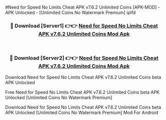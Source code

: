 #Need for Speed No Limits Cheat APK v7.6.2 Unlimited Coins [APK-MOD] - APK Unlocked - [Unlimited Coins No Watermark Premium] iplfd



<div align="center">

<h3>🔴 Download [Server1] 👉👉 <a href="https://momento.my/?title=Need_for_Speed_No_Limits_Cheat_APK_v7.6.2_Unlimited_Coins">Need for Speed No Limits Cheat APK v7.6.2 Unlimited Coins Mod Apk</a></h3><br>

<h3>🔴 Download [Server2] 👉👉 <a href="https://momento.my/?title=Need_for_Speed_No_Limits_Cheat_APK_v7.6.2_Unlimited_Coins">Need for Speed No Limits Cheat APK v7.6.2 Unlimited Coins Mod Apk</a></h3>
</div>



Download Need for Speed No Limits Cheat APK v7.6.2 Unlimited Coins beta APK Unlocked

Free Need for Speed No Limits Cheat APK v7.6.2 Unlimited Coins beta APK Unlocked [Unlimited Coins No Watermark Premium]

Download Need for Speed No Limits Cheat APK v7.6.2 Unlimited Coins beta APK Unlocked [Unlimited Coins No Watermark Premium] Mod For Android
